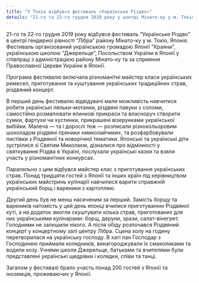 ```yaml
---
title: "У Токіо відбувся фестиваль «Українське Різдво»"
details: "21-го та 22-го грудня 2019 року у центрі Мінато-ку у м. Токіо відбувся фестиваль «Українське Різдво»"
---
```


21-го та 22-го грудня 2019 року відбувся фестиваль “Українське Різдво” в центрі гендерної рівності “Лібра” району Мінато-ку у м. Токіо, Японія. Фестиваль організований українською громадою Японії “Краяни”, українською школою “Джерельце”, Посольством України в Японії у співпраці з адміністрацією району Мінато-ку та за сприяння Православної Церкви України в Японії.

Програма фестивалю включала різноманітні майстер класи українських ремесел,  приготування та куштування українських традиційних страв, різдвяний концерт.

В перший день фестивалю відвідувачі мали можливість навчитися робити українські ляльки-мотанки, різдвяні павуки з соломи, самостійно розмалювати ялинкові прикраси та власноруч створити сумки, фартухи чи хустинки, прикрашені візерунками української вибійки. Малеча — та і дорослі теж — розписали різнокольоровим шоколадом різдвяні пряники «миколайчики», та розфарбовували листівки з Різдвяної та новорічної тематики. Японські та українські діти зустрілися зі Святим Миколаєм, дізналися про відмінності у святкування Різдва в Україні, послухали українські казки та взяли участь у різноманітних конкурсах.

Паралельно з цим відбувся майстер клас з приготування українських страв. Понад тридцяти гостей з Японії та інших країн під керівництвом українських майстринь кулінарії навчилися варити справжній український борщ і вареники з картоплею.

Другий день був не менш насиченим за перший. Замість борщу та вареників натомість у цей день японці вчилися приготуванню Різдвяної куті, а на додаток змогли скуштувати кілька страв, приготованих для них українськими кулінарами: борщ, деруни, зрази,  салат-вінегрет. Голодними не залишили нікого. А після обіду розпочався Різдвяний концерт у концертному залі центру Лібра. Сцена холу на годину перетворилася на українську господу. В хаті пан Господар з Господинею приймали колядників, винагороджували їх смаколиками та водили козу. Учнями школи Джерельце, батьками та вчителями були представлені українські щедрівки і колядки, співи та танці.

Загалом у фестивалі брало участь понад 200 гостей з Японії та іноземців, проживаючих у Японії.
